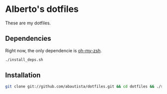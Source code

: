 # Alberto's dotfiles

These are my dotfiles.

## Dependencies

Right now, the only dependencie is [oh-my-zsh](https://github.com/robbyrussell/oh-my-zsh).

```bash
./install_deps.sh
```

## Installation

```bash
git clone git://github.com/abautista/dotfiles.git && cd dotfiles && ./sync.sh
```




